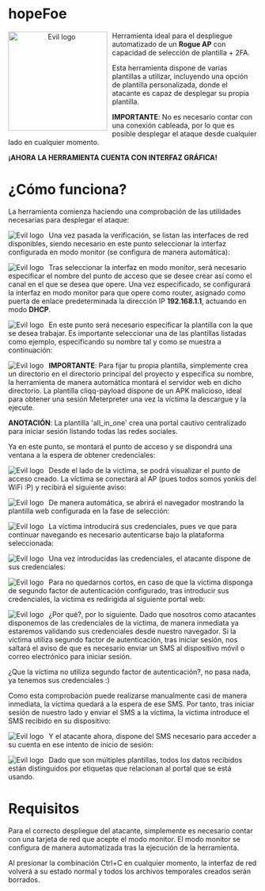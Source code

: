 # hopeFoe

<p align="center">
<img src="images/evil.png"
	alt="Evil logo"
	width="200"
	style="float: left; margin-right: 10px;" />
</p>

Herramienta ideal para el despliegue automatizado de un **Rogue AP** con capacidad de selección de plantilla + 2FA.

Esta herramienta dispone de varias plantillas a utilizar, incluyendo una opción de plantilla personalizada, donde el atacante es capaz de desplegar su propia plantilla.

**IMPORTANTE**: No es necesario contar con una conexión cableada, por lo que es posible desplegar el ataque desde cualquier lado en cualquier momento.

**¡AHORA LA HERRAMIENTA CUENTA CON INTERFAZ GRÁFICA!**

¿Cómo funciona?
======
La herramienta comienza haciendo una comprobación de las utilidades necesarias para desplegar el ataque:

<p align="center">
<img src="images/inicio.png"
        alt="Evil logo"
        style="float: left; margin-right: 10px;" />
</p>

Una vez pasada la verificación, se listan las interfaces de red disponibles, siendo necesario en este punto seleccionar la interfaz configurada en modo monitor (se configura de manera automática):

<p align="center">
<img src="images/interfaces.png"
        alt="Evil logo"
        style="float: left; margin-right: 10px;" />
</p>

Tras seleccionar la interfaz en modo monitor, será necesario especificar el nombre del punto de acceso que se desee crear así como el canal en el que se desea que opere. Una vez especificado, se configurará la interfaz en modo monitor para que opere como router, asignado como puerta de enlace predeterminada la dirección IP **192.168.1.1**, actuando en modo **DHCP**.

<p align="center">
<img src="images/config.png"
        alt="Evil logo"
        style="float: left; margin-right: 10px;" />
</p>

En este punto será necesario especificar la plantilla con la que se desea trabajar. Es importante seleccionar una de las plantillas listadas como ejemplo, especificando su nombre tal y como se muestra a continuación:

<p align="center">
<img src="images/plantilla_000.png"
        alt="Evil logo"
        style="float: left; margin-right: 10px;" />
</p>

**IMPORTANTE**: Para fijar tu propia plantilla, simplemente crea un directorio en el directorio principal del proyecto y especifica su nombre, la herramienta de manera automática montará el servidor web en dicho directorio. La plantilla cliqq-payload dispone de un APK malicioso, ideal para obtener una sesión Meterpreter una vez la víctima la descargue y la ejecute.

**ANOTACIÓN**: La plantilla 'all_in_one' crea una portal cautivo centralizado para iniciar sesión listando todas las redes sociales.

Ya en este punto, se montará el punto de acceso y se dispondrá una ventana a la espera de obtener credenciales:

<p align="center">
<img src="images/wait.png"
        alt="Evil logo"
        style="float: left; margin-right: 10px;" />
</p>

Desde el lado de la víctima, se podrá visualizar el punto de acceso creado. La víctima se conectará al AP (pues todos somos yonkis del WiFi :P) y recibirá el siguiente aviso:

<p align="center">
<img src="images/aps.jpg"
        alt="Evil logo"
        style="float: left; margin-right: 10px;" />
</p>

De manera automática, se abrirá el navegador mostrando la plantilla web configurada en la fase de selección:

<p align="center">
<img src="images/plantilla.jpg"
        alt="Evil logo"
        style="float: left; margin-right: 10px;" />
</p>

La víctima introducirá sus credenciales, pues ve que para continuar navegando es necesario autenticarse bajo la plataforma seleccionada:

<p align="center">
<img src="images/iniciosesion.jpg"
        alt="Evil logo"
        style="float: left; margin-right: 10px;" />
</p>

Una vez introducidas las credenciales, el atacante dispone de sus credenciales:

<p align="center">
<img src="images/first_step_000.png"
        alt="Evil logo"
        style="float: left; margin-right: 10px;" />
</p>


Para no quedarnos cortos, en caso de que la víctima disponga de segundo factor de autenticación configurado, tras introducir sus credenciales, la víctima es redirigida al siguiente portal web:

<p align="center">
<img src="images/sms.jpg"
        alt="Evil logo"
        style="float: left; margin-right: 10px;" />
</p>

¿Por qué?, por lo siguiente. Dado que nosotros como atacantes disponemos de las credenciales de la víctima, de manera inmediata ya estaremos validando sus credenciales desde nuestro navegador. Si la víctima utiliza segundo factor de autenticación, tras iniciar sesión, nos saltará el aviso de que es necesario enviar un SMS al dispositivo móvil o correo electrónico para iniciar sesión.

¿Que la víctima no utiliza segundo factor de autenticación?, no pasa nada, ya tenemos sus credenciales :)

Como esta comprobación puede realizarse manualmente casi de manera inmediata, la víctima quedará a la espera de ese SMS. Por tanto, tras iniciar sesión de nuestro lado y enviar el SMS a la víctima, la víctima introduce el SMS recibido en su dispositivo:

<p align="center">
<img src="images/sms_code.jpg"
        alt="Evil logo"
        style="float: left; margin-right: 10px;" />
</p>

Y el atacante ahora, dispone del SMS necesario para acceder a su cuenta en ese intento de inicio de sesión:

<p align="center">
<img src="images/second_step.png"
        alt="Evil logo"
        style="float: left; margin-right: 10px;" />
</p>

Dado que son múltiples plantillas, todos los datos recibidos están distinguidos por etiquetas que relacionan al portal que se está usando.

Requisitos
======
Para el correcto despliegue del atacante, simplemente es necesario contar con una tarjeta de red que acepte el modo monitor. El modo monitor se configura de manera automatizada tras la ejecución de la herramienta.

Al presionar la combinación Ctrl+C en cualquier momento, la interfaz de red volverá a su estado normal y todos los archivos temporales creados serán borrados.
